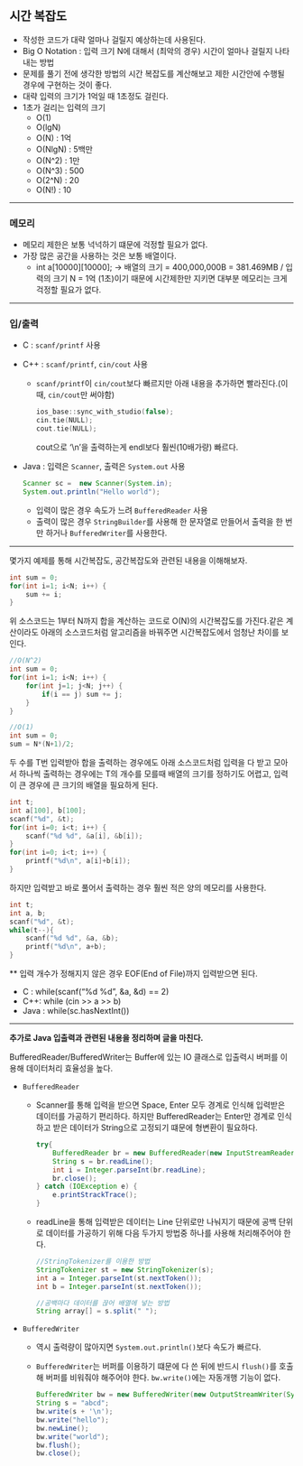 ## 시간 복잡도

- 작성한 코드가 대략 얼마나 걸릴지 예상하는데 사용된다.
- Big O Notation : 입력 크기 N에 대해서 (최악의 경우) 시간이 얼마나 걸릴지 나타내는 방법
- 문제를 풀기 전에 생각한 방법의 시간 복잡도를 계산해보고 제한 시간안에 수행될 경우에 구현하는 것이 좋다.
- 대략 입력의 크기가 1억일 때 1초정도 걸린다.
- 1초가 걸리는 입력의 크기
    - O(1)
    - O(lgN)
    - O(N) : 1억
    - O(NlgN) : 5백만
    - O(N^2) : 1만
    - O(N^3) : 500
    - O(2^N) : 20
    - O(N!) : 10

---

### 메모리

- 메모리 제한은 보통 넉넉하기 떄문에 걱정할 필요가 없다.
- 가장 많은 공간을 사용하는 것은 보통 배열이다.
    - int a[10000][10000]; -> 배열의 크기 = 400,000,000B = 381.469MB / 입력의 크기 N = 1억 (1초)이기 때문에 시간제한만 지키면 대부분 메모리는 크게 걱정할 필요가 없다.

---

### 입/출력

- C : `scanf/printf` 사용
- C++ : `scanf/printf`, `cin/cout` 사용
    - `scanf/printf`이 `cin/cout`보다 빠르지만 아래 내용을 추가하면 빨라진다.(이때, `cin/cout`만 써야함)

        ```cpp
        ios_base::sync_with_studio(false);
        cin.tie(NULL);
        cout.tie(NULL);
        ```

        cout으로 ‘\n’을 출력하는게 endl보다 훨씬(10배가량) 빠르다.

- Java : 입력은 `Scanner`, 출력은 `System.out` 사용

    ```java
    Scanner sc =  new Scanner(System.in);
    System.out.println("Hello world");
    ```

    - 입력이 많은 경우 속도가 느려 `BufferedReader` 사용
    - 출력이 많은 경우 `StringBuilder`를 사용해 한 문자열로 만들어서 출력을 한 번만 하거나 `BufferedWriter`를 사용한다.

---

몇가지 예제를 통해 시간복잡도, 공간복잡도와 관련된 내용을 이해해보자.

```c
int sum = 0;
for(int i=1; i<N; i++) {
    sum += i;
}
```

위 소스코드는 1부터 N까지 합을 계산하는 코드로 O(N)의 시간복잡도를 가진다.같은 계산이라도 아래의 소스코드처럼 알고리즘을 바꿔주면 시간복잡도에서 엄청난 차이를 보인다.

```c
//O(N^2)
int sum = 0;
for(int i=1; i<N; i++) {
    for(int j=1; j<N; j++) {
        if(i == j) sum += j;
    }
}

//O(1)
int sum = 0;
sum = N*(N+1)/2;
```

두 수를 T번 입력받아 합을 출력하는 경우에도 아래 소스코드처럼 입력을 다 받고 모아서 하나씩 출력하는 경우에는 T의 개수를 모를때 배열의 크기를 정하기도 어렵고, 입력이 큰 경우에 큰 크기의 배열을 필요하게 된다.

```c
int t;
int a[100], b[100];
scanf("%d", &t);
for(int i=0; i<t; i++) {
    scanf("%d %d", &a[i], &b[i]);
}
for(int i=0; i<t; i++) {
    printf("%d\n", a[i]+b[i]);
}
```

하지만 입력받고 바로 풀어서 출력하는 경우 훨씬 적은 양의 메모리를 사용한다.

```c
int t;
int a, b;
scanf("%d", &t);
while(t--){
    scanf("%d %d", &a, &b);
    printf("%d\n", a+b);
}
```

\** 입력 개수가 정해지지 않은 경우 EOF(End of File)까지 입력받으면 된다.

- C : while(scanf(“%d %d”, &a, &d) == 2)
- C++: while (cin >> a >> b)
- Java : while(sc.hasNextInt())

---

**추가로 Java 입출력과 관련된 내용을 정리하며 글을 마친다.**

BufferedReader/BufferedWriter는 Buffer에 있는 IO 클래스로 입출력시 버퍼를 이용해 데이터처리 효율성을 높다.

- `BufferedReader`
    - Scanner를 통해 입력을 받으면 Space, Enter 모두 경계로 인식해 입력받은 데이터를 가공하기 편리하다. 하지만 BufferedReader는 Enter만 경계로 인식하고 받은 데이터가 String으로 고정되기 떄문에 형변환이 필요하다.

        ```java
        try{
            BufferedReader br = new BufferedReader(new InputStreamReader(System.in));
            String s = br.readLine();
            int i = Integer.parseInt(br.readLine);
            br.close();
        } catch (IOException e) {
            e.printStrackTrace();
        }
        ```

    - readLine을 통해 입력받은 데이터는 Line 단위로만 나눠지기 때문에 공백 단위로 데이터를 가공하기 위해 다음 두가지 방법중 하나를 사용해 처리해주어야 한다.

        ```java
        //StringTokenizer를 이용한 방법
        StringTokenizer st = new StringTokenizer(s);
        int a = Integer.parseInt(st.nextToken());
        int b = Integer.parseInt(st.nextToken());

        //공백마다 데이터를 끊어 배열에 넣는 방법
        String array[] = s.split(" ");
        ```

- `BufferedWriter`
    - 역시 출력량이 많아지면 `System.out.println()`보다 속도가 빠르다.
    - `BufferedWriter`는 버퍼를 이용하기 떄문에 다 쓴 뒤에 반드시 `flush()`를 호출해 버퍼를 비워줘야 해주어야 한다. `bw.write()`에는 자동개행 기능이 없다.

        ```java
        BufferedWriter bw = new BufferedWriter(new OutputStreamWriter(System.out));
        String s = "abcd";
        bw.write(s + '\n');
        bw.write("hello");
        bw.newLine();
        bw.write("world");
        bw.flush();
        bw.close();
        ```